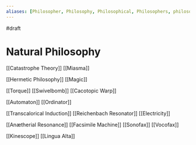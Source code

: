 ```yaml
---
aliases: [Philosopher, Philosophy, Philosophical, Philosophers, philosophically, Natural Philosopher, Natural Philosophers, Natural-Philosophical]
---
```

#draft
# Natural Philosophy

[[Catastrophe Theory]]
[[Miasma]]

[[Hermetic Philosophy]]
[[Magic]]

[[Torque]]
[[Swivelbomb]]
[[Cacotopic Warp]]

[[Automaton]]
[[Ordinator]]

[[Transcalorical Induction]]
[[Reichenbach Resonator]]
[[Electricity]]

[[Anætherial Resonance]]
[[Facsimile Machine]]
[[Sonofax]]
[[Vocofax]]

[[Kinescope]]
[[Lingua Alta]]